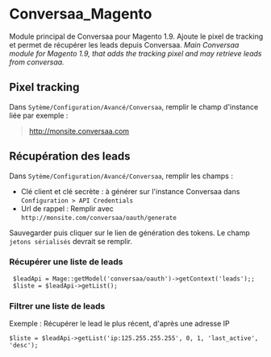 # Conversaa_Magento
Module principal de Conversaa pour Magento 1.9. Ajoute le pixel de tracking et permet de récupérer les leads depuis Conversaa.
*Main Conversaa module for Magento 1.9, that adds the tracking pixel and may retrieve leads from conversaa.*

## Pixel tracking

Dans  `Sytème/Configuration/Avancé/Conversaa`, remplir le champ d'instance liée par exemple : 
> http://monsite.conversaa.com

## Récupération des leads

Dans  `Sytème/Configuration/Avancé/Conversaa`, remplir les champs :

* Clé client et clé secrète : à générer sur l'instance Conversaa dans `Configuration > API Credentials`
* Url de rappel : Remplir avec `http://monsite.com/conversaa/oauth/generate`

Sauvegarder puis cliquer sur le lien de génération des tokens. Le champ `jetons sérialisés` devrait se remplir.

### Récupérer une liste de leads 

```
 $leadApi = Mage::getModel('conversaa/oauth')->getContext('leads');;
 $liste = $leadApi->getList();
```

### Filtrer une liste de leads
Exemple : Récupérer le lead le plus récent, d'après une adresse IP

`$liste = $leadApi->getList('ip:125.255.255.255', 0, 1, 'last_active', 'desc');`
